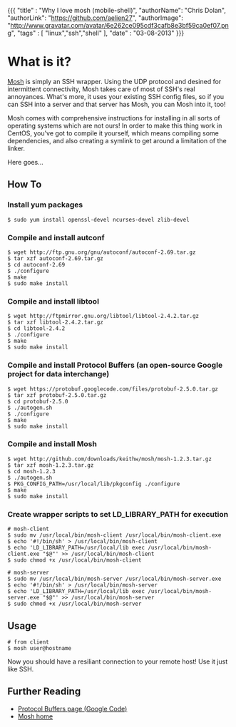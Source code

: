 {{{
  "title" : "Why I love mosh (mobile-shell)",
  "authorName": "Chris Dolan",
  "authorLink": "https://github.com/aelien27",
  "authorImage": "http://www.gravatar.com/avatar/6e262ce095cdf3cafb8e3bf59ca0ef07.png",
  "tags" : [ "linux","ssh","shell" ],
  "date" : "03-08-2013"
}}}

# What is it?

[Mosh](http://mosh.mit.edu/) is simply an SSH wrapper. Using the UDP protocol and desined for intermittent connectivity, Mosh takes care of most of SSH's real annoyances. What's more, it uses your existing SSH config files, so if you can SSH into a server and that server has Mosh, you can Mosh into it, too!

Mosh comes with comprehensive instructions for installing in all sorts of operating systems which are not ours! In order to make this thing work in CentOS, you've got to compile it yourself, which means compiling some dependencies, and also creating a symlink to get around a limitation of the linker.

Here goes...

## How To

### Install yum packages
    $ sudo yum install openssl-devel ncurses-devel zlib-devel

### Compile and install autconf

    $ wget http://ftp.gnu.org/gnu/autoconf/autoconf-2.69.tar.gz
    $ tar xzf autoconf-2.69.tar.gz
    $ cd autoconf-2.69
    $ ./configure
    $ make
    $ sudo make install

### Compile and install libtool

    $ wget http://ftpmirror.gnu.org/libtool/libtool-2.4.2.tar.gz
    $ tar xzf libtool-2.4.2.tar.gz
    $ cd libtool-2.4.2
    $ ./configure
    $ make
    $ sudo make install

### Compile and install Protocol Buffers (an open-source Google project for data interchange)

    $ wget https://protobuf.googlecode.com/files/protobuf-2.5.0.tar.gz
    $ tar xzf protobuf-2.5.0.tar.gz
    $ cd protobuf-2.5.0
    $ ./autogen.sh
    $ ./configure
    $ make
    $ sudo make install

### Compile and install Mosh

    $ wget http://github.com/downloads/keithw/mosh/mosh-1.2.3.tar.gz
    $ tar xzf mosh-1.2.3.tar.gz
    $ cd mosh-1.2.3
    $ ./autogen.sh
    $ PKG_CONFIG_PATH=/usr/local/lib/pkgconfig ./configure
    $ make
    $ sudo make install

### Create wrapper scripts to set LD_LIBRARY_PATH for execution

    # mosh-client
    $ sudo mv /usr/local/bin/mosh-client /usr/local/bin/mosh-client.exe
    $ echo '#!/bin/sh' > /usr/local/bin/mosh-client
    $ echo 'LD_LIBRARY_PATH=/usr/local/lib exec /usr/local/bin/mosh-client.exe "$@"' >> /usr/local/bin/mosh-client
    $ sudo chmod +x /usr/local/bin/mosh-client

    # mosh-server
    $ sudo mv /usr/local/bin/mosh-server /usr/local/bin/mosh-server.exe
    $ echo '#!/bin/sh' > /usr/local/bin/mosh-server
    $ echo 'LD_LIBRARY_PATH=/usr/local/lib exec /usr/local/bin/mosh-server.exe "$@"' >> /usr/local/bin/mosh-server
    $ sudo chmod +x /usr/local/bin/mosh-server

## Usage

    # from client
    $ mosh user@hostname

Now you should have a resiliant connection to your remote host! Use it just like SSH.

## Further Reading

- [Protocol Buffers page (Google Code)](https://code.google.com/p/protobuf/)
- [Mosh home](http://mosh.mit.edu/)
